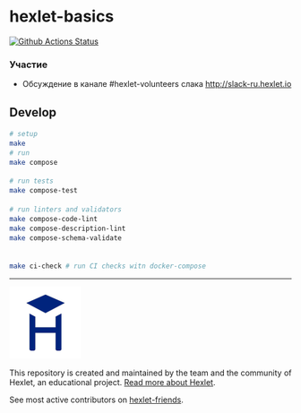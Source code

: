 # hexlet-basics

[![Github Actions Status](../../workflows/Docker/badge.svg)](../../actions)

### Участие

* Обсуждение в канале #hexlet-volunteers слака http://slack-ru.hexlet.io

## Develop

```sh
# setup
make
# run
make compose

# run tests
make compose-test

# run linters and validators
make compose-code-lint
make compose-description-lint
make compose-schema-validate


make ci-check # run CI checks witn docker-compose
```

---

[![Hexlet Ltd. logo](https://raw.githubusercontent.com/Hexlet/assets/master/images/hexlet_logo128.png)](https://hexlet.io?utm_source=github&utm_medium=link&utm_campaign=exercises-clang)

This repository is created and maintained by the team and the community of Hexlet, an educational project. [Read more about Hexlet](https://hexlet.io?utm_source=github&utm_medium=link&utm_campaign=exercises-clang).

See most active contributors on [hexlet-friends](https://friends.hexlet.io/).

